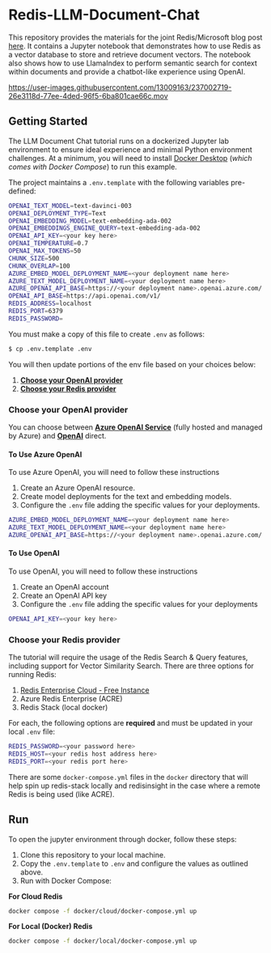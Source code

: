# Redis-LLM-Document-Chat

This repository provides the materials for the joint Redis/Microsoft blog post [here](https://techcommunity.microsoft.com/t5/azure-developer-community-blog/vector-similarity-search-with-azure-cache-for-redis-enterprise/ba-p/3822059). It contains a Jupyter notebook that demonstrates how to use Redis as a vector database to store and retrieve document vectors. The notebook also shows how to use LlamaIndex to perform semantic search for context within documents
and provide a chatbot-like experience using OpenAI.

https://user-images.githubusercontent.com/13009163/237002719-26e3118d-77ee-4ded-96f5-6ba801cae66c.mov


## Getting Started

The LLM Document Chat tutorial runs on a dockerized Jupyter lab environment to ensure ideal experience and minimal Python environment challenges. At a minimum, you will need to install [Docker Desktop](https://www.docker.com/products/docker-desktop/) (*which comes with Docker Compose*) to run this example.

The project maintains a `.env.template` with the following variables pre-defined:

```bash
OPENAI_TEXT_MODEL=text-davinci-003
OPENAI_DEPLOYMENT_TYPE=Text
OPENAI_EMBEDDING_MODEL=text-embedding-ada-002
OPENAI_EMBEDDINGS_ENGINE_QUERY=text-embedding-ada-002
OPENAI_API_KEY=<your key here>
OPENAI_TEMPERATURE=0.7
OPENAI_MAX_TOKENS=50
CHUNK_SIZE=500
CHUNK_OVERLAP=100
AZURE_EMBED_MODEL_DEPLOYMENT_NAME=<your deployment name here>
AZURE_TEXT_MODEL_DEPLOYMENT_NAME=<your deployment name here>
AZURE_OPENAI_API_BASE=https://<your deployment name>.openai.azure.com/
OPENAI_API_BASE=https://api.openai.com/v1/
REDIS_ADDRESS=localhost
REDIS_PORT=6379
REDIS_PASSWORD=
```

You must make a copy of this file to create `.env` as follows:
```bash
$ cp .env.template .env
```

You will then update portions of the env file based on your choices below:
1. **[Choose your OpenAI provider](#choose-your-openai-provider)**
2. **[Choose your Redis provider](#choose-your-redis-provider)**


### Choose your OpenAI provider
You can choose between **[Azure OpenAI Service](#to-use-azure-openai)** (fully hosted and managed by Azure) and **[OpenAI](#to-use-openai)** direct.


#### To Use Azure OpenAI

To use Azure OpenAI, you will need to follow these instructions

1. Create an Azure OpenAI resource.
2. Create model deployments for the text and embedding models.
4. Configure the ``.env`` file adding the specific values for your deployments.

```bash
AZURE_EMBED_MODEL_DEPLOYMENT_NAME=<your deployment name here>
AZURE_TEXT_MODEL_DEPLOYMENT_NAME=<your deployment name here>
AZURE_OPENAI_API_BASE=https://<your deployment name>.openai.azure.com/
```

#### To Use OpenAI

To use OpenAI, you will need to follow these instructions

1. Create an OpenAI account
2. Create an OpenAI API key
3. Configure the ``.env`` file adding the specific values for your deployments

```bash
OPENAI_API_KEY=<your key here>
```


### Choose your Redis provider
The tutorial will require the usage of the Redis Search & Query features, including support for Vector Similarity Search. There are three options for running Redis:

1. [Redis Enterprise Cloud - Free Instance](https://redis.com/try-free)
2. Azure Redis Enterprise (ACRE)
3. Redis Stack (local docker)

For each, the following options are **required** and must be updated in your local `.env` file:

```bash
REDIS_PASSWORD=<your password here>
REDIS_HOST=<your redis host address here>
REDIS_PORT=<your redis port here>
```

There are some ``docker-compose.yml`` files in the ``docker`` directory that will help spin up
redis-stack locally and redisinsight in the case where a remote Redis is being used (like ACRE).

## Run

To open the jupyter environment through docker, follow these steps:

1. Clone this repository to your local machine.
2. Copy the ``.env.template`` to ``.env`` and configure the values as outlined above.
3. Run with Docker Compose:

**For Cloud Redis**
```bash
docker compose -f docker/cloud/docker-compose.yml up
```

**For Local (Docker) Redis**
```bash
docker compose -f docker/local/docker-compose.yml up
```
